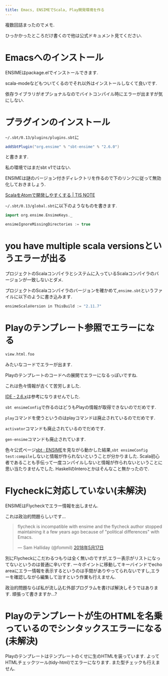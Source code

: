 ```yaml
---
title: Emacs, ENSIMEでScala, Play開発環境を作る
---
```


複数回詰まったのでメモ.

ひっかかったところだけ書くので他は公式ドキュメント見てください.

# Emacsへのインストール

ENSIMEはpackage.elでインストールできます.

scala-modeなどもついてくるのでそれ以外はインストールしなくて良いです.

依存ライブラリがオプショナルなのでバイトコンパイル時にエラーが出ますが気にしない.

# プラグインのインストール

`~/.sbt/0.13/plugins/plugins.sbt`に

~~~scala
addSbtPlugin("org.ensime" % "sbt-ensime" % "2.6.0")
~~~

と書きます.

私の環境ではまだsbt v1ではない.

ENSIMEは謎のバージョン付きディレクトリを作るので下のリンクに従って無効化しておきましょう.

[ScalaをAtomで開発しやすくする | TIS NOTE](https://tisnote.com/scala-atom/)

`~/.sbt/0.13/global.sbt`に以下のようなものを書きます.

~~~scala
import org.ensime.EnsimeKeys._

ensimeIgnoreMissingDirectories := true
~~~

# you have multiple scala versionsというエラーが出る

プロジェクトのScalaコンパイラとシステムに入っているScalaコンパイラのバージョンが一致しないとダメ.

プロジェクトのScalaコンパイラのバージョンを確かめて,`ensime.sbt`というファイルに以下のように書き込みます.

~~~scala
ensimeScalaVersion in ThisBuild := "2.11.7"
~~~

# Playのテンプレート参照でエラーになる

~~~scala
view.html.foo
~~~

みたいなコードでエラーが出ます.

Playのテンプレートのコードへの展開でエラーになるっぽいですね.

これは色々情報が古くて苦労しました.

[IDE - 2.6.x](https://www.playframework.com/documentation/2.6.x/IDE)は参考になりませんでした.

`sbt ensimeConfig`で作るのはどうもPlayの情報が取得できないのでだめです.

`play`コマンドを使うというのはplayコマンドは廃止されているのでだめです.

`activator`コマンドも廃止されているのでだめです.

`gen-ensime`コマンドも廃止されています.

色々公式ページ[sbt · ENSIME](http://ensime.github.io/build_tools/sbt/)を見ながら動かした結果,`sbt ensimeConfig test:compile`しないと情報が作られないということが分かりました.
Scala初心者であることも手伝って一度コンパイルしないと情報が作られないということに思い当たりませんでした.
HaskellのInteroとかはそんなこと無かったので.

# Flycheckに対応していない(未解決)

ENSIMEはFlycheckでエラー情報を出しません.

これは政治的問題らしいです…

<blockquote class="twitter-tweet" data-lang="ja"><p lang="en" dir="ltr">flycheck is incompatible with ensime and the flycheck author stopped maintaining it a few years ago because of &quot;political differences&quot; with Emacs.</p>&mdash; Sam Halliday (@fommil) <a href="https://twitter.com/fommil/status/997033286844276736?ref_src=twsrc%5Etfw">2018年5月17日</a></blockquote>

別にFlycheckにこだわるつもりは全く無いのですが,エラー表示がリストになってないというのは普通に辛いです.
一々ポイントに移動してキーバインドでecho areaにエラー情報を表示するというのは手間がありやってられないですし,エラーを確認しながら編集して治すという作業も行えません.

政治的問題ならば私が流し込む外部プログラムを書けば解決しそうではあります.
頑張って書きますか…?

# Playのテンプレートが生のHTMLを名乗っているのでシンタックスエラーになる(未解決)

Playのテンプレートはテンプレートのくせに生のHTMLを装っています.
よってHTMLチェックツール(tidy-html)でエラーになります.
また型チェックも行えません.
